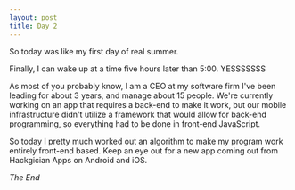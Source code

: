 ```yaml
---
layout: post
title: Day 2
---
```


So today was like my first day of real summer. 

Finally, I can wake up at a time five hours later than 5:00. YESSSSSSS

As most of you probably know, I am a CEO at my software firm I've been leading for about 3 years, and manage about 15 people. We're currently working on an app that requires a back-end to make it work, but our mobile infrastructure didn't utilize a framework that would allow for back-end programming, so everything had to be done in front-end JavaScript.

So today I pretty much worked out an algorithm to make my program work entirely front-end based. Keep an eye out for a new app coming out from Hackgician Apps on Android and iOS. 

*The End*